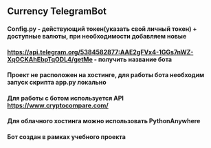 ## Currency TelegramBot 

#### Config.py - действующий токен(указать свой личный токен) + доступные валюты, при необходимости добавляем новые
#### https://api.telegram.org/5384582877:AAE2gFVx4-1GGs7nWZ-XqOCKAhEbpTqODL4/getMe - получить название бота
#### Проект не расположен на хостинге, для работы бота необходим запуск скрипта app.py локально
#### Для работы с ботом используется API https://www.cryptocompare.com/
#### Для облачного хостинга можно использовать PythonAnywhere
#### Бот создан в рамках учебного проекта